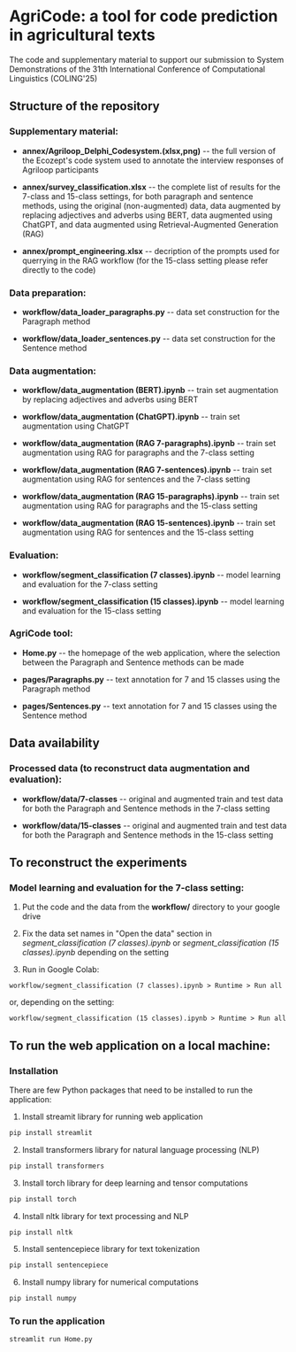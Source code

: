 # AgriCode: a tool for code prediction in agricultural texts
The code and supplementary material to support our submission to System Demonstrations of the 31th International Conference of Computational Linguistics (COLING'25)

## Structure of the repository

### Supplementary material:

- **annex/Agriloop_Delphi_Codesystem.(xlsx,png)** -- the full version of the Ecozept's code system used to annotate the interview responses of Agriloop participants

- **annex/survey_classification.xlsx** -- the complete list of results for the 7-class and 15-class settings, for both paragraph and sentence methods, using the original (non-augmented) data, data augmented by replacing adjectives and adverbs using BERT, data augmented using ChatGPT, and data augmented using Retrieval-Augmented Generation (RAG)

- **annex/prompt_engineering.xlsx** -- decription of the prompts used for querrying in the RAG workflow (for the 15-class setting please refer directly to the code)

### Data preparation:

- **workflow/data_loader_paragraphs.py** -- data set construction for the Paragraph method

- **workflow/data_loader_sentences.py** -- data set construction for the Sentence method

### Data augmentation:

- **workflow/data_augmentation (BERT).ipynb** -- train set augmentation by replacing adjectives and adverbs using BERT

- **workflow/data_augmentation (ChatGPT).ipynb** -- train set augmentation using ChatGPT

- **workflow/data_augmentation (RAG 7-paragraphs).ipynb** -- train set augmentation using RAG for paragraphs and the 7-class setting

- **workflow/data_augmentation (RAG 7-sentences).ipynb** -- train set augmentation using RAG for sentences and the 7-class setting

- **workflow/data_augmentation (RAG 15-paragraphs).ipynb** -- train set augmentation using RAG for paragraphs and the 15-class setting

- **workflow/data_augmentation (RAG 15-sentences).ipynb** -- train set augmentation using RAG for sentences and the 15-class setting

### Evaluation:

- **workflow/segment_classification (7 classes).ipynb** -- model learning and evaluation for the 7-class setting

- **workflow/segment_classification (15 classes).ipynb** -- model learning and evaluation for the 15-class setting

### AgriCode tool:

- **Home.py** -- the homepage of the web application, where the selection between the Paragraph and Sentence methods can be made

- **pages/Paragraphs.py** -- text annotation for 7 and 15 classes using the Paragraph method

- **pages/Sentences.py** -- text annotation for 7 and 15 classes using the Sentence method

## Data availability

### Processed data (to reconstruct data augmentation and evaluation):

- **workflow/data/7-classes** -- original and augmented train and test data for both the Paragraph and Sentence methods in the 7-class setting

- **workflow/data/15-classes** -- original and augmented train and test data for both the Paragraph and Sentence methods in the 15-class setting

## To reconstruct the experiments

### Model learning and evaluation for the 7-class setting:

1) Put the code and the data from the **workflow/** directory to your google drive

2) Fix the data set names in "Open the data" section in *segment_classification (7 classes).ipynb* or *segment_classification (15 classes).ipynb* depending on the setting

3) Run in Google Colab:

`workflow/segment_classification (7 classes).ipynb > Runtime > Run all`

or, depending on the setting:

`workflow/segment_classification (15 classes).ipynb > Runtime > Run all`

## To run the web application on a local machine:

### Installation

There are few Python packages that need to be installed to run the application:

1. Install streamit library for running web application
```sh
pip install streamlit
```
2. Install transformers library for natural language processing (NLP)
```sh
pip install transformers
```

3. Install torch library for deep learning and tensor computations
```sh
pip install torch
```
4. Install nltk library for text processing and NLP

```sh
pip install nltk
```
5. Install sentencepiece library for text tokenization

```sh
pip install sentencepiece
```
6. Install numpy library for numerical computations

```sh
pip install numpy
```

### To run the application

```sh
streamlit run Home.py
```
